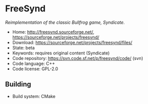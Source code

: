 # FreeSynd

_Reimplementation of the classic Bullfrog game, Syndicate._

- Home: http://freesynd.sourceforge.net/, https://sourceforge.net/projects/freesynd/
- Download: https://sourceforge.net/projects/freesynd/files/
- State: beta
- Keywords: requires original content (Syndicate)
- Code repository: https://svn.code.sf.net/p/freesynd/code/ (svn)
- Code language: C++
- Code license: GPL-2.0

## Building

- Build system: CMake